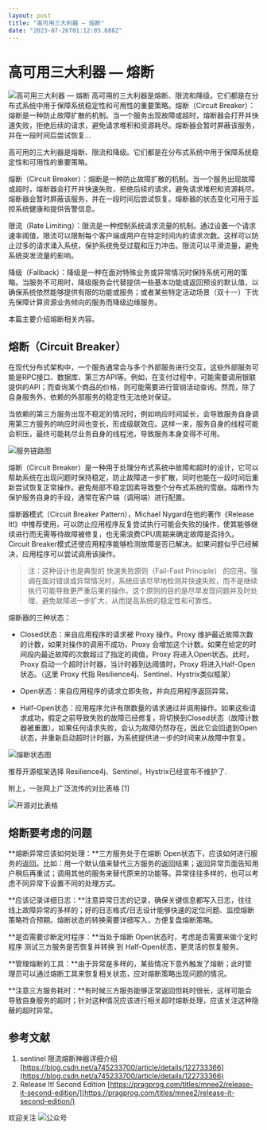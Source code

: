 ```yaml
---
layout: post
title: "高可用三大利器 — 熔断"
date: "2023-07-26T01:12:05.688Z"
---
```

高可用三大利器 — 熔断
============

![高可用三大利器 — 熔断](https://img2023.cnblogs.com/blog/409098/202307/409098-20230725174519444-1149951007.png) 高可用的三大利器是熔断、限流和降级。它们都是在分布式系统中用于保障系统稳定性和可用性的重要策略。熔断（Circuit Breaker）：熔断是一种防止故障扩散的机制。当一个服务出现故障或超时，熔断器会打开并快速失败，拒绝后续的请求，避免请求堆积和资源耗尽。熔断器会暂时屏蔽该服务，并在一段时间后尝试恢复...

高可用的三大利器是熔断、限流和降级。它们都是在分布式系统中用于保障系统稳定性和可用性的重要策略。

熔断（Circuit Breaker）：熔断是一种防止故障扩散的机制。当一个服务出现故障或超时，熔断器会打开并快速失败，拒绝后续的请求，避免请求堆积和资源耗尽。熔断器会暂时屏蔽该服务，并在一段时间后尝试恢复。熔断器的状态变化可用于监控系统健康和提供告警信息。

限流（Rate Limiting）：限流是一种控制系统请求流量的机制。通过设置一个请求速率阈值，限流可以限制每个客户端或用户在特定时间内的请求次数。这样可以防止过多的请求涌入系统，保护系统免受过载和压力冲击。限流可以平滑流量，避免系统突发流量的影响。

降级（Fallback）：降级是一种在面对特殊业务或异常情况时保持系统可用的策略。当服务不可用时，降级服务会代替提供一些基本功能或返回预设的默认值，以确保系统依然能够提供有限的功能或服务；或者某些特定活动场景（双十一）下优先保障计算资源业务倾向的服务而降级边缘服务。

本篇主要介绍熔断相关内容。

熔断（Circuit Breaker）
-------------------

在现代分布式架构中，一个服务通常会与多个外部服务进行交互，这些外部服务可能是RPC接口、数据库、第三方API等。例如，在支付过程中，可能需要调用银联提供的API；而查询某个商品的价格，则可能需要进行营销活动查询。然而，除了自身服务外，依赖的外部服务的稳定性无法绝对保证。

当依赖的第三方服务出现不稳定的情况时，例如响应时间延长，会导致服务自身调用第三方服务的响应时间也变长，形成级联效应。这样一来，服务自身的线程可能会积压，最终可能耗尽业务自身的线程池，导致服务本身变得不可用。

![服务链路图](https://img2023.cnblogs.com/blog/409098/202307/409098-20230725174122460-865825490.png)

熔断（Circuit Breaker）是一种用于处理分布式系统中故障和超时的设计，它可以帮助系统在出现问题时保持稳定，防止故障进一步扩散，同时也能在一段时间后重新尝试恢复正常操作。避免局部不稳定因素导致整个分布式系统的雪崩。熔断作为保护服务自身的手段，通常在客户端（调用端）进行配置。

熔断器模式（Circuit Breaker Pattern），Michael Nygard在他的著作《Release It!》中推荐使用，可以防止应用程序反复尝试执行可能会失败的操作，使其能够继续进行而无需等待故障被修复，也无需浪费CPU周期来确定故障是否持久。Circuit Breaker模式还使应用程序能够检测故障是否已解决。如果问题似乎已经解决，应用程序可以尝试调用该操作。

> 注：这种设计也是典型的 快速失败原则（Fail-Fast Principle） 的应用。强调在面对错误或异常情况时，系统应该尽早地检测并快速失败，而不是继续执行可能导致更严重后果的操作。这个原则的目的是尽早发现问题并及时处理，避免故障进一步扩大，从而提高系统的稳定性和可靠性。

熔断器的三种状态：

*   Closed状态：来自应用程序的请求被 Proxy 操作。Proxy 维护最近故障次数的计数，如果对操作的调用不成功，Proxy 会增加这个计数。如果在给定的时间段内最近故障的次数超过了指定的阈值，Proxy 将进入Open状态。此时，Proxy 启动一个超时计时器，当计时器到达阈值时，Proxy 将进入Half-Open状态。（这里 Proxy 代指 Resilience4j、Sentinel、Hystrix类似框架）
    
*   Open状态：来自应用程序的请求立即失败，并向应用程序返回异常。
    
*   Half-Open状态：应用程序允许有限数量的请求通过并调用操作。如果这些请求成功，假定之前导致失败的故障已经修复，将切换到Closed状态（故障计数器被重置）。如果任何请求失败，会认为故障仍然存在，因此它会回退到Open状态，并重新启动超时计时器，为系统提供进一步的时间来从故障中恢复。
    

![熔断状态图](https://img2023.cnblogs.com/blog/409098/202307/409098-20230725174151042-1277713792.png)

推荐开源框架选择 Resilience4j、Sentinel，Hystrix已经宣布不维护了.

附上，一张网上广泛流传的对比表格 \[1\]

![开源对比表格](https://img2023.cnblogs.com/blog/409098/202307/409098-20230725174230878-2037873043.png)

熔断要考虑的问题
--------

**熔断异常应该如何处理：**三方服务处于在熔断 Open状态下，应该如何进行服务的返回。比如：用一个默认值来替代三方服务的返回结果；返回异常页面告知用户稍后再重试；调用其他的服务来替代原来的功能等。异常往往多样的，也可以考虑不同异常下设置不同的处理方式。

**应该记录详细日志：**注意异常日志的记录，确保关键信息都写入日志，往往线上故障异常的多样的；好的日志格式/日志设计能够快速的定位问题、监控熔断策略符合预期。熔断状态的转换需要详细写入，方便复盘熔断策略。

**是否需要诊断定时程序：**当处于熔断 Open状态时，考虑是否需要来做个定时程序 测试三方服务是否恢复并转换 到 Half-Open状态，更灵活的恢复服务。

**管理熔断的工具：**由于异常是多样的，某些情况下意外触发了熔断；此时管理员可以通过熔断工具来恢复相关状态，应对熔断策略出现问题的情况。

**注意三方服务耗时：**有时候三方服务能够正常返回但耗时很长，这样可能会导致自身服务的超时；针对这种情况应该进行相关超时熔断处理，应该关注这种隐蔽的超时异常。

参考文献
----

1.  sentinel 限流熔断神器详细介绍 [https://blog.csdn.net/a745233700/article/details/122733366](https://blog.csdn.net/a745233700/article/details/122733366)
2.  Release It! Second Edition [https://pragprog.com/titles/mnee2/release-it-second-edition/](https://pragprog.com/titles/mnee2/release-it-second-edition/)

欢迎关注 ![公众号](https://images.cnblogs.com/cnblogs_com/jzhlin/2225497/o_4b66bfb6.jpg)
